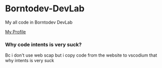 # Borntodev-DevLab
My all code in Borntodev DevLab

[My Profile](https://www.borntodev.com/profile?uid=32633)

### Why code intents is very suck?
Bc i don't use web scap but i copy code from the website
to vscodium that why intents is very suck
